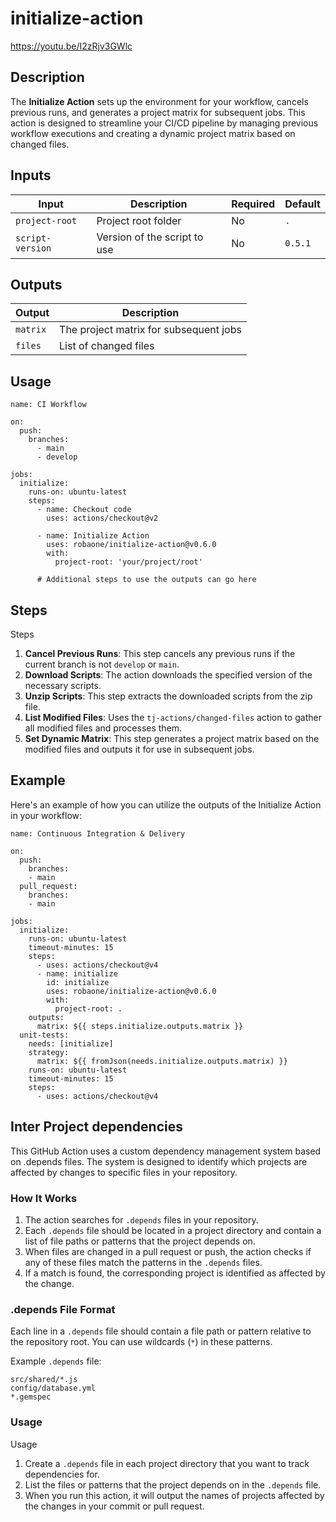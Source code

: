 # initialize-action

https://youtu.be/I2zRjv3GWlc

## Description

The **Initialize Action** sets up the environment for your workflow, cancels previous runs, and generates a project matrix for subsequent jobs. This action is designed to streamline your CI/CD pipeline by managing previous workflow executions and creating a dynamic project matrix based on changed files.

## Inputs

| Input | Description | Required | Default |
|-------|-------------|----------|---------|
| `project-root` | Project root folder | No | `.` |
| `script-version` | Version of the script to use | No | `0.5.1` |

## Outputs

| Output | Description |
|--------|-------------|
| `matrix` | The project matrix for subsequent jobs |
| `files` | List of changed files |

## Usage

```
name: CI Workflow

on:
  push:
    branches:
      - main
      - develop

jobs:
  initialize:
    runs-on: ubuntu-latest
    steps:
      - name: Checkout code
        uses: actions/checkout@v2
      
      - name: Initialize Action
        uses: robaone/initialize-action@v0.6.0
        with:
          project-root: 'your/project/root'
      
      # Additional steps to use the outputs can go here
```

## Steps

Steps
1. **Cancel Previous Runs**: This step cancels any previous runs if the current branch is not `develop` or `main`.
1. **Download Scripts**: The action downloads the specified version of the necessary scripts.
1. **Unzip Scripts**: This step extracts the downloaded scripts from the zip file.
1. **List Modified Files**: Uses the `tj-actions/changed-files` action to gather all modified files and processes them.
1. **Set Dynamic Matrix**: This step generates a project matrix based on the modified files and outputs it for use in subsequent jobs.

## Example

Here's an example of how you can utilize the outputs of the Initialize Action in your workflow:

```
name: Continuous Integration & Delivery

on:
  push:
    branches:
    - main
  pull_request:
    branches:
    - main

jobs:
  initialize:
    runs-on: ubuntu-latest
    timeout-minutes: 15
    steps:
      - uses: actions/checkout@v4
      - name: initialize
        id: initialize
        uses: robaone/initialize-action@v0.6.0
        with:
          project-root: .
    outputs:
      matrix: ${{ steps.initialize.outputs.matrix }}
  unit-tests:
    needs: [initialize]
    strategy:
      matrix: ${{ fromJson(needs.initialize.outputs.matrix) }}
    runs-on: ubuntu-latest
    timeout-minutes: 15
    steps:
      - uses: actions/checkout@v4
```

## Inter Project dependencies

This GitHub Action uses a custom dependency management system based on .depends files. The system is designed to identify which projects are affected by changes to specific files in your repository.

### How It Works

1. The action searches for `.depends` files in your repository.
1. Each `.depends` file should be located in a project directory and contain a list of file paths or patterns that the project depends on.
1. When files are changed in a pull request or push, the action checks if any of these files match the patterns in the `.depends` files.
1. If a match is found, the corresponding project is identified as affected by the change.

### .depends File Format

Each line in a `.depends` file should contain a file path or pattern relative to the repository root. You can use wildcards (`*`) in these patterns.

Example `.depends` file:

```
src/shared/*.js
config/database.yml
*.gemspec
```

### Usage

Usage

1. Create a `.depends` file in each project directory that you want to track dependencies for.
1. List the files or patterns that the project depends on in the `.depends` file.
1. When you run this action, it will output the names of projects affected by the changes in your commit or pull request.
